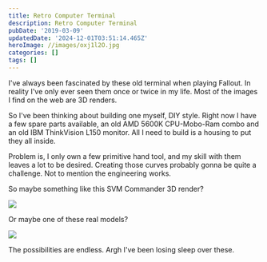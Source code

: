 ```yaml
---
title: Retro Computer Terminal
description: Retro Computer Terminal
pubDate: '2019-03-09'
updatedDate: '2024-12-01T03:51:14.465Z'
heroImage: //images/oxj1l2O.jpg
categories: []
tags: []
---
```


I've always been fascinated by these old terminal when playing Fallout. In reality I've only ever seen them once or twice in my life. Most of the images I find on the web are 3D renders.

So I've been thinking about building one myself, DIY style. Right now I have a few spare parts available, an old AMD 5600K CPU-Mobo-Ram combo and an old IBM ThinkVision L150 monitor. All I need to build is a housing to put they all inside.

Problem is, I only own a few primitive hand tool, and my skill with them leaves a lot to be desired. Creating those curves probably gonna be quite a challenge. Not to mention the engineering works.

So maybe something like this SVM Commander 3D render?

![](/blog/images/oxj1l2O.jpg)

Or maybe one of these real models?

![](/images/msVDLL5.jpg)

The possibilities are endless. Argh I've been losing sleep over these.
